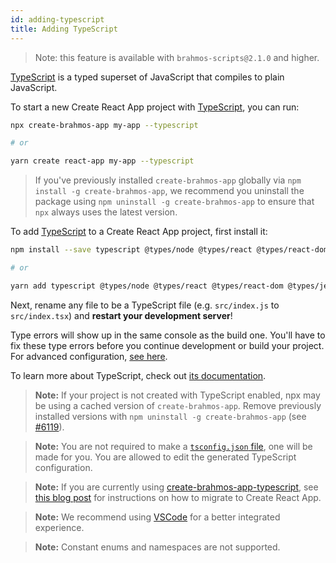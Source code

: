 ```yaml
---
id: adding-typescript
title: Adding TypeScript
---
```


> Note: this feature is available with `brahmos-scripts@2.1.0` and higher.

[TypeScript](https://www.typescriptlang.org/) is a typed superset of JavaScript that compiles to plain JavaScript.

To start a new Create React App project with [TypeScript](https://www.typescriptlang.org/), you can run:

```sh
npx create-brahmos-app my-app --typescript

# or

yarn create react-app my-app --typescript
```

> If you've previously installed `create-brahmos-app` globally via `npm install -g create-brahmos-app`, we recommend you uninstall the package using `npm uninstall -g create-brahmos-app` to ensure that `npx` always uses the latest version.

To add [TypeScript](https://www.typescriptlang.org/) to a Create React App project, first install it:

```sh
npm install --save typescript @types/node @types/react @types/react-dom @types/jest

# or

yarn add typescript @types/node @types/react @types/react-dom @types/jest
```

Next, rename any file to be a TypeScript file (e.g. `src/index.js` to `src/index.tsx`) and **restart your development server**!

Type errors will show up in the same console as the build one. You'll have to fix these type errors before you continue development or build your project. For advanced configuration, [see here](advanced-configuration.md).

To learn more about TypeScript, check out [its documentation](https://www.typescriptlang.org/).

> **Note:** If your project is not created with TypeScript enabled, npx may be using a cached version of `create-brahmos-app`.
> Remove previously installed versions with `npm uninstall -g create-brahmos-app` (see [#6119](https://github.com/facebook/create-brahmos-app/issues/6119#issuecomment-451614035)).

> **Note:** You are not required to make a [`tsconfig.json` file](https://www.typescriptlang.org/docs/handbook/tsconfig-json.html), one will be made for you.
> You are allowed to edit the generated TypeScript configuration.

> **Note:** If you are currently using [create-brahmos-app-typescript](https://github.com/wmonk/create-brahmos-app-typescript/), see [this blog post](https://vincenttunru.com/migrate-create-brahmos-app-typescript-to-create-brahmos-app/) for instructions on how to migrate to Create React App.

> **Note:** We recommend using [VSCode](https://code.visualstudio.com/) for a better integrated experience.

> **Note:** Constant enums and namespaces are not supported.
